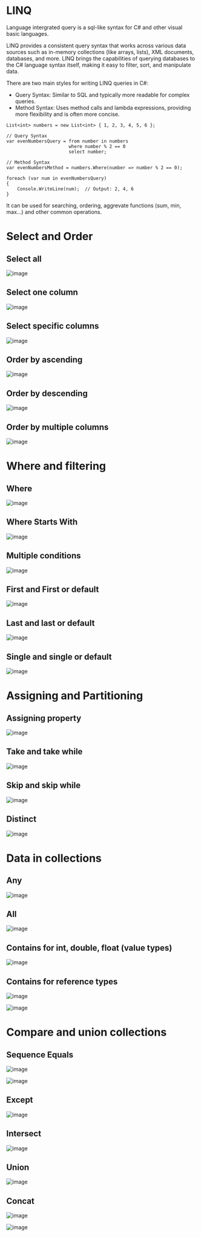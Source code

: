 # LINQ

Language intergrated query is a sql-like syntax for C# and other visual basic languages.

LINQ provides a consistent query syntax that works across various data sources such as in-memory collections (like arrays, lists), XML documents, databases, and more. LINQ brings the capabilities of querying databases to the C# language syntax itself, making it easy to filter, sort, and manipulate data. 

There are two main styles for writing LINQ queries in C#:

- Query Syntax: Similar to SQL and typically more readable for complex queries.
- Method Syntax: Uses method calls and lambda expressions, providing more flexibility and is often more concise.

```
List<int> numbers = new List<int> { 1, 2, 3, 4, 5, 6 };

// Query Syntax
var evenNumbersQuery = from number in numbers
                       where number % 2 == 0
                       select number;

// Method Syntax
var evenNumbersMethod = numbers.Where(number => number % 2 == 0);

foreach (var num in evenNumbersQuery)
{
    Console.WriteLine(num);  // Output: 2, 4, 6
}
```
It can be used for searching, ordering, aggrevate functions (sum, min, max...) and other common operations.

# Select and Order

## Select all

![image](https://github.com/user-attachments/assets/ade836f6-29ea-4bc0-84bf-c41e850887c1)

## Select one column

![image](https://github.com/user-attachments/assets/ee477508-34a5-452a-badf-ebc13216d424)

## Select specific columns

![image](https://github.com/user-attachments/assets/da0ac1a2-6386-4df6-8e1c-190a79576497)

## Order by ascending

![image](https://github.com/user-attachments/assets/c0b0e47c-04c8-4bbb-a841-662b9d8a4b81)

## Order by descending

![image](https://github.com/user-attachments/assets/b795a605-347c-4bae-bd61-3c07a0e4e4f4)

## Order by multiple columns

![image](https://github.com/user-attachments/assets/0e0da81a-c0e2-49ee-927a-9625d56a0adb)

# Where and filtering

## Where

![image](https://github.com/user-attachments/assets/029b7527-c5bf-4b12-960d-8610d4c593ea)

## Where Starts With

![image](https://github.com/user-attachments/assets/9f343691-63dd-4add-b36d-f416aded2ab9)

## Multiple conditions

![image](https://github.com/user-attachments/assets/a43d77f7-2113-4b2e-b5b2-5f667f2e34cd)

## First and First or default

![image](https://github.com/user-attachments/assets/7d179dd2-c7b9-4e59-a31f-ea5fc55b243c)

## Last and last or default

![image](https://github.com/user-attachments/assets/d8328caf-439d-4c7e-a788-e893e6919e9f)

## Single and single or default

![image](https://github.com/user-attachments/assets/0960f2ce-c1f2-45c1-b9a3-0db080d3e09e)

# Assigning and Partitioning

## Assigning property
![image](https://github.com/user-attachments/assets/e18166a4-8db1-40ca-b8ec-0e5b43c0dd19)

## Take and take while

![image](https://github.com/user-attachments/assets/d0796ee2-debd-4b15-b692-b07a5dab65a7)

## Skip and skip while

![image](https://github.com/user-attachments/assets/b93cbe35-864f-49b7-a24a-d28556bff1b9)

## Distinct 

![image](https://github.com/user-attachments/assets/783b9897-5bfb-4666-bb84-e697d5801b31)

# Data in collections

## Any

![image](https://github.com/user-attachments/assets/9437b28d-4840-4039-95e7-ba6588cc0e88)

## All

![image](https://github.com/user-attachments/assets/99bbef77-c95c-40ae-b4fa-67348adf36ad)

## Contains for int, double, float (value types)

![image](https://github.com/user-attachments/assets/e3fd1dd1-8325-4b13-9025-710142a14c65)

## Contains for reference types

![image](https://github.com/user-attachments/assets/fecadea8-4461-44f5-9195-6f87edb4de6c)

![image](https://github.com/user-attachments/assets/fe04755a-9ec0-47f7-bff8-2a62a5d40c76)

# Compare and union collections

## Sequence Equals

![image](https://github.com/user-attachments/assets/ab467bf4-c9cb-41e7-9ef9-6e290c4b43cc)

![image](https://github.com/user-attachments/assets/d0b4b445-bb82-46a2-942e-69db219bafa6)

## Except

![image](https://github.com/user-attachments/assets/9a8db4fc-e05a-4059-a5bd-780fad3590d6)

## Intersect

![image](https://github.com/user-attachments/assets/388647cb-7f53-4dde-a1d6-5f2ae8742aaa)

## Union

![image](https://github.com/user-attachments/assets/faffa1cf-a081-4f45-b53f-c165a9eed484)

## Concat

![image](https://github.com/user-attachments/assets/9757b594-ec9e-4a29-950e-0204739b7bef)

![image](https://github.com/user-attachments/assets/eb5ad58a-3e9c-46d3-8b05-3037b84e0d38)

